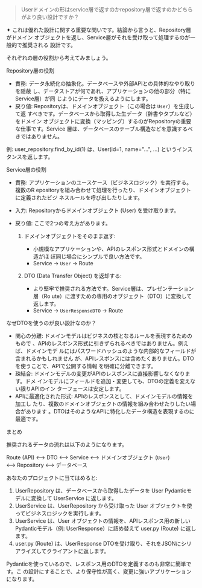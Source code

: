  > Userドメインの形はservice層で返すのかrepository層で返すのかどちらがより良い設計ですか？

✦ これは優れた設計に関する重要な問いです。結論から言うと、Repository層がドメイン
  オブジェクトを返し、Service層がそれを受け取って処理するのが一般的で推奨される
  設計です。

  それぞれの層の役割から考えてみましょう。


  Repository層の役割
   * 責務: データ永続化の抽象化。データベースや外部APIとの具体的なやり取りを隠蔽
     し、データストアが何であれ、アプリケーションの他の部分（特にService層）が同
     じようにデータを扱えるようにします。
   * 戻り値: Repositoryは、ドメインオブジェクト（この場合は `User`）を生成して返
     すべきです。データベースから取得した生データ（辞書やタプルなど）をドメイン
     オブジェクトに変換（マッピング）するのがRepositoryの重要な仕事です。Service
     層は、データベースのテーブル構造などを意識するべきではありません。


  例: user_repository.find_by_id(1) は、User(id=1, name="...", ...)
  というインスタンスを返します。


  Service層の役割
   * 責務: アプリケーションのユースケース（ビジネスロジック）を実行する。複数のR
     epositoryを組み合わせて処理を行ったり、ドメインオブジェクトに定義されたビジ
     ネスルールを呼び出したりします。
   * 入力: Repositoryからドメインオブジェクト (User) を受け取ります。
   * 戻り値: ここで2つの考え方があります。


       1. ドメインオブジェクトをそのまま返す:
           * 小規模なアプリケーションや、APIのレスポンス形式とドメインの構造がほ
             ぼ同じ場合にシンプルで良い方法です。
           * Service -> `User` -> Route


       2. DTO (Data Transfer Object) を返却する:
           * より堅牢で推奨される方法です。Service層は、プレゼンテーション層（Ro
             ute）に渡すための専用のオブジェクト（DTO）に変換して返します。
           * Service -> `UserResponseDTO` -> Route

  なぜDTOを使うのが良い設計なのか？


   * 関心の分離: ドメインモデルはビジネスの核となるルールを表現するためのもので
     、APIのレスポンス形式に引きずられるべきではありません。例えば、ドメインモデ
     ルにはパスワードハッシュのような内部的なフィールドが含まれるかもしれません
     が、APIレスポンスには含めたくありません。DTOを使うことで、APIで公開する情報
     を明確に分離できます。
   * 疎結合: ドメインモデルの変更がAPIのレスポンスに直接影響しなくなります。ドメ
     インモデルにフィールドを追加・変更しても、DTOの定義を変えない限りAPIのイン
     ターフェースは安定します。
   * APIに最適化された形式: APIのレスポンスとして、ドメインモデルの情報を加工し
     たり、複数のドメインオブジェクトの情報を組み合わせたりしたい場合があります
     。DTOはそのようなAPIに特化したデータ構造を表現するのに最適です。

  まとめ

  推奨されるデータの流れは以下のようになります。


  Route (API)  <-->  DTO  <-->  Service  <-->  ドメインオブジェクト (`User`)  
  <-->  Repository  <-->  データベース

  あなたのプロジェクトに当てはめると:


   1. UserRepository は、データベースから取得したデータを User
      Pydanticモデルに変換して UserService に返します。
   2. UserService は、UserRepository から受け取った User
      オブジェクトを使ってビジネスロジックを実行します。
   3. UserService は、User
      オブジェクトの情報を、APIレスポンス用の新しいPydanticモデル（例:
      UserResponse）に詰め替えて user.py (Route) に返します。
   4. user.py (Route) は、UserResponse
      DTOを受け取り、それをJSONにシリアライズしてクライアントに返します。


  Pydanticを使っているので、レスポンス用のDTOを定義するのも非常に簡単です。こ
  の設計にすることで、より保守性が高く、変更に強いアプリケーションになります。
